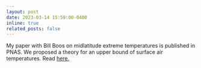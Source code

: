 ```yaml
---
layout: post
date: 2023-03-14 15:59:00-0400
inline: true
related_posts: false
---
```


My paper with Bill Boos on midlatitude extreme temperatures is published in PNAS. We proposed a theory for an upper bound of surface air temperatures. Read <a href='https://www.pnas.org/doi/abs/10.1073/pnas.2215278120'>here.</a>
